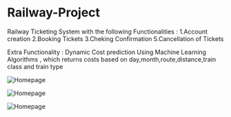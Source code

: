 # Railway-Project
Railway Ticketing System with the following Functionalities :
1.Account creation
2.Booking Tickets
3.Cheking Confirmation
5.Cancellation of Tickets

Extra Functionality :
Dynamic Cost prediction Using Machine Learning Algorithms , which returns costs based on day,month,route,distance,train class and train type

![Homepage](https://user-images.githubusercontent.com/58564635/85837270-764ddf80-b7b5-11ea-9e41-18325bff4807.png)


![Homepage](https://user-images.githubusercontent.com/58564635/85837346-86fe5580-b7b5-11ea-838f-90fc96f24512.png)

![Homepage](https://user-images.githubusercontent.com/58564635/85837542-c62ca680-b7b5-11ea-91cb-4f4307ce7608.png)

